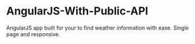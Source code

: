 # AngularJS-With-Public-API

AngularJS app built for your to find weather information with ease. Single page and responsive.
